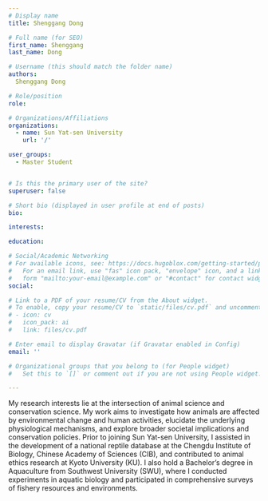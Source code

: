 ```yaml
---
# Display name
title: Shenggang Dong

# Full name (for SEO)
first_name: Shenggang
last_name: Dong

# Username (this should match the folder name)
authors:
  Shenggang Dong

# Role/position
role:

# Organizations/Affiliations
organizations:
  - name: Sun Yat-sen University
    url: '/'

user_groups:
  - Master Student


# Is this the primary user of the site?
superuser: false

# Short bio (displayed in user profile at end of posts)
bio: 

interests:

education:

# Social/Academic Networking
# For available icons, see: https://docs.hugoblox.com/getting-started/page-builder/#icons
#   For an email link, use "fas" icon pack, "envelope" icon, and a link in the
#   form "mailto:your-email@example.com" or "#contact" for contact widget.
social:

# Link to a PDF of your resume/CV from the About widget.
# To enable, copy your resume/CV to `static/files/cv.pdf` and uncomment the lines below.
# - icon: cv
#   icon_pack: ai
#   link: files/cv.pdf

# Enter email to display Gravatar (if Gravatar enabled in Config)
email: ''

# Organizational groups that you belong to (for People widget)
#   Set this to `[]` or comment out if you are not using People widget.

---
```


My research interests lie at the intersection of animal science and conservation science. My work aims to investigate how animals are affected by environmental change and human activities, elucidate the underlying physiological mechanisms, and explore broader societal implications and conservation policies. Prior to joining Sun Yat-sen University, I assisted in the development of a national reptile database at the Chengdu Institute of Biology, Chinese Academy of Sciences (CIB), and contributed to animal ethics research at Kyoto University (KU). I also hold a Bachelor’s degree in Aquaculture from Southwest University (SWU), where I conducted experiments in aquatic biology and participated in comprehensive surveys of fishery resources and environments.